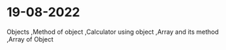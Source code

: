 # 19-08-2022
Objects ,Method of object ,Calculator using object ,Array and its method ,Array of Object
